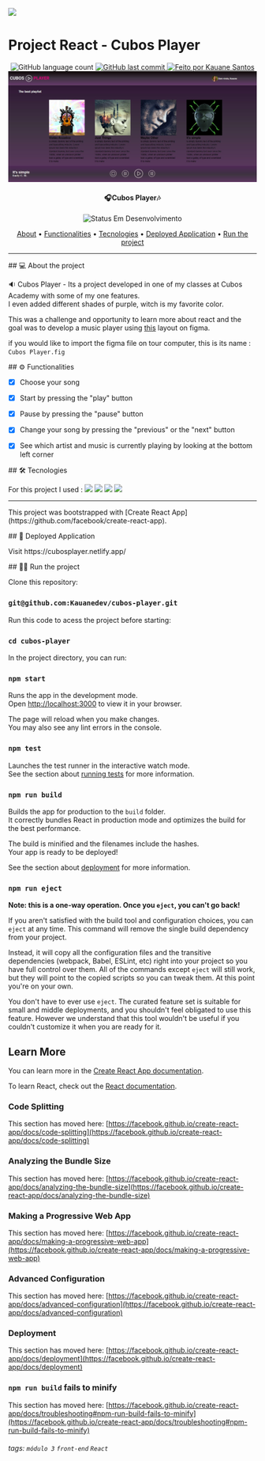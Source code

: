 ![](https://i.imgur.com/xG74tOh.png)

# Project React - Cubos Player

<p align="center">
  <img alt="GitHub language count" src="https://img.shields.io/github/languages/count/Kauanedev/cubos-player?color=%2304D361">
  
  <a href="https://github.com/Kauanedev/cubos-player/commits/main">
    <img alt="GitHub last commit" src="https://img.shields.io/github/last-commit/Kauanedev/cubos-player">
  </a>

   <a href="https://Kauanedev/">
    <img alt="Feito por Kauane Santos" src="https://img.shields.io/badge/feito-por%20Kauanedev-D818A5">
   </a>


<img src='./src/assets/CubosPlayer.jpeg'/>

<h4 align="center"> 
🎧Cubos Player🎶
 
</h4>

<p align="center">
	<img alt="Status Em Desenvolvimento" src="https://img.shields.io/badge/STATUS-EM%20DESENVOLVIMENTO-green">
</p>

<p align="center">
 <a href="#about">About</a> •
 <a href="#functionalities">Functionalities</a> •
 <a href="#tecnologies">Tecnologies</a>  •
<a href="#deploy">Deployed Application</a> •
<a href="#run">Run the project</a>
</p>
<hr/>

<p  id='about'>
## 💻 About the project
</p>
<p>
🔉 Cubos Player - Its a project developed in one of my classes at Cubos Academy with some of my one features.<br/>
I even added different shades of purple, witch is my favorite color.

This was a challenge and opportunity to learn more about react and the goal was to develop a music player using  [this](https://www.figma.com/file/2RRh9uG0Mjj6p4p6ekVnNp/Cubos-Player?node-id=0%3A1)  layout on figma.

if you would like to import the figma file on tour computer, this is its name : `Cubos Player.fig`
</p>

<p id=functionalities>
## ⚙️ Functionalities
</p>
                         
- [x] Choose your song <br/>
- [x] Start by pressing the "play" button<br/>
- [x] Pause by pressing the "pause" button<br/>
- [x] Change your song by pressing the "previous" or the "next" button<br/>
- [x] See which artist and music is currently playing by looking at the bottom left corner<br/>


<p id="tecnologies">
## 🛠 Tecnologies
</p>
For this project I used :	

<img src='https://img.shields.io/badge/React-20232A?style=for-the-badge&logo=react&logoColor=61DAFB'>
<img src = "https://img.shields.io/badge/JavaScript-323330?style=for-the-badge&logo=javascript&logoColor=F7DF1E"/>	
<img src='https://img.shields.io/badge/CSS3-1572B6?style=for-the-badge&logo=css3&logoColor=white'>
<img src= "https://img.shields.io/badge/HTML5-E34F26?style=for-the-badge&logo=html5&logoColor=white"/>


<hr>
This project was bootstrapped with [Create React App](https://github.com/facebook/create-react-app).

<p id="deploy">
## 🚀 Deployed Application
</p>
Visit https://cubosplayer.netlify.app/ 

<p id="run">
## 🏃‍♀️ Run the project
</p>
 Clone this repository:

### `git@github.com:Kauanedev/cubos-player.git`


Run this code to acess the project before starting:
### `cd cubos-player`

In the project directory, you can run:
### `npm start`

Runs the app in the development mode.\
Open [http://localhost:3000](http://localhost:3000) to view it in your browser.

The page will reload when you make changes.\
You may also see any lint errors in the console.

### `npm test`

Launches the test runner in the interactive watch mode.\
See the section about [running tests](https://facebook.github.io/create-react-app/docs/running-tests) for more information.

### `npm run build`

Builds the app for production to the `build` folder.\
It correctly bundles React in production mode and optimizes the build for the best performance.

The build is minified and the filenames include the hashes.\
Your app is ready to be deployed!

See the section about [deployment](https://facebook.github.io/create-react-app/docs/deployment) for more information.

### `npm run eject`

**Note: this is a one-way operation. Once you `eject`, you can't go back!**

If you aren't satisfied with the build tool and configuration choices, you can `eject` at any time. This command will remove the single build dependency from your project.

Instead, it will copy all the configuration files and the transitive dependencies (webpack, Babel, ESLint, etc) right into your project so you have full control over them. All of the commands except `eject` will still work, but they will point to the copied scripts so you can tweak them. At this point you're on your own.

You don't have to ever use `eject`. The curated feature set is suitable for small and middle deployments, and you shouldn't feel obligated to use this feature. However we understand that this tool wouldn't be useful if you couldn't customize it when you are ready for it.

## Learn More

You can learn more in the [Create React App documentation](https://facebook.github.io/create-react-app/docs/getting-started).

To learn React, check out the [React documentation](https://reactjs.org/).

### Code Splitting

This section has moved here: [https://facebook.github.io/create-react-app/docs/code-splitting](https://facebook.github.io/create-react-app/docs/code-splitting)

### Analyzing the Bundle Size

This section has moved here: [https://facebook.github.io/create-react-app/docs/analyzing-the-bundle-size](https://facebook.github.io/create-react-app/docs/analyzing-the-bundle-size)

### Making a Progressive Web App

This section has moved here: [https://facebook.github.io/create-react-app/docs/making-a-progressive-web-app](https://facebook.github.io/create-react-app/docs/making-a-progressive-web-app)

### Advanced Configuration

This section has moved here: [https://facebook.github.io/create-react-app/docs/advanced-configuration](https://facebook.github.io/create-react-app/docs/advanced-configuration)

### Deployment

This section has moved here: [https://facebook.github.io/create-react-app/docs/deployment](https://facebook.github.io/create-react-app/docs/deployment)

### `npm run build` fails to minify

This section has moved here: [https://facebook.github.io/create-react-app/docs/troubleshooting#npm-run-build-fails-to-minify](https://facebook.github.io/create-react-app/docs/troubleshooting#npm-run-build-fails-to-minify)

###### tags: `módulo 3` `front-end` `React`
